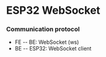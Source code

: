 # ESP32 WebSocket

### Communication protocol
- FE -- BE: WebSocket (ws)
- BE -- ESP32: WebSocket client

### 